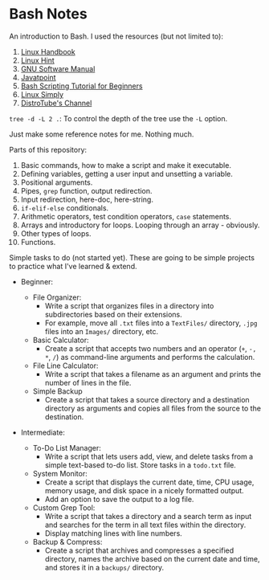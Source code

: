 # Bash Notes

An introduction to Bash. I used the resources (but not limited to):

1. [Linux Handbook](https://linuxhandbook.com/bash/)
2. [Linux Hint](https://linuxhint.com/what_is_bash_script/)
3. [GNU Software Manual](https://www.gnu.org/software/bash/manual/html_node/index.html)
4. [Javatpoint](https://www.javatpoint.com/bash)
5. [Bash Scripting Tutorial for Beginners](https://www.youtube.com/watch?v=tK9Oc6AEnR4&t=333s)
6. [Linux Simply](https://www.linuxsimply.com)
7. [DistroTube's Channel](https://www.youtube.com/@DistroTube)

`tree -d -L 2 .`: To control the depth of the tree use the `-L` option.

Just make some reference notes for me. Nothing much.

Parts of this repository:

1. Basic commands, how to make a script and make it executable.
2. Defining variables, getting a user input and unsetting a variable.
3. Positional arguments.
4. Pipes, `grep` function, output redirection.
5. Input redirection, here-doc, here-string.
6. `if-elif-else` conditionals.
7. Arithmetic operators, test condition operators, `case` statements.
8. Arrays and introductory for loops. Looping through an array - obviously.
9. Other types of loops.
10. Functions.

Simple tasks to do (not started yet). These are going to be simple projects to practice what I've learned & extend.

- Beginner:
    - File Organizer:
        - Write a script that organizes files in a directory into subdirectories based on their extensions.
        - For example, move all `.txt` files into a `TextFiles/` directory, `.jpg` files into an `Images/` directory, etc.
    - Basic Calculator:
        - Create a script that accepts two numbers and an operator (`+`, `-,` `*`, `/`) as command-line arguments and performs the calculation.
    - File Line Calculator:
        - Write a script that takes a filename as an argument and prints the number of lines in the file.
    - Simple Backup
        - Create a script that takes a source directory and a destination directory as arguments and copies all files from the source to the destination.

- Intermediate:
    - To-Do List Manager:
        - Write a script that lets users add, view, and delete tasks from a simple text-based to-do list. Store tasks in a `todo.txt` file.
    - System Monitor:
        - Create a script that displays the current date, time, CPU usage, memory usage, and disk space in a nicely formatted output.
        - Add an option to save the output to a log file.
    - Custom Grep Tool:
        - Write a script that takes a directory and a search term as input and searches for the term in all text files within the directory.
        - Display matching lines with line numbers.
    - Backup & Compress:
        - Create a script that archives and compresses a specified directory, names the archive based on the current date and time, and stores it in a `backups/` directory.